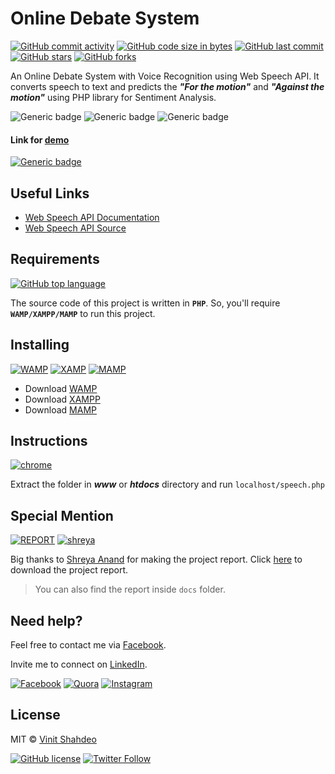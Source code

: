 # Online Debate System

[![GitHub commit activity](https://img.shields.io/github/commit-activity/y/vinitshahdeo/online-debate-system.svg?logo=github&style=social)](https://github.com/vinitshahdeo/) [![GitHub code size in bytes](https://img.shields.io/github/languages/code-size/vinitshahdeo/online-debate-system.svg?logo=github&style=social)](https://github.com/vinitshahdeo/) [![GitHub last commit](https://img.shields.io/github/last-commit/vinitshahdeo/online-debate-system.svg?style=social&logo=git)](https://github.com/vinitshahdeo/) [![GitHub stars](https://img.shields.io/github/stars/vinitshahdeo/online-debate-system.svg?style=social)](https://github.com/vinitshahdeo/online-debate-system/stargazers) [![GitHub forks](https://img.shields.io/github/forks/vinitshahdeo/online-debate-system.svg?style=social&logo=git)](https://github.com/vinitshahdeo/online-debate-system/network)

An Online Debate System with Voice Recognition using Web Speech API. It converts speech to text and predicts the ***"For the motion"*** and ***"Against the motion"*** using PHP library for Sentiment Analysis.

![Generic badge](https://img.shields.io/badge/debate-system-orange.svg) 
![Generic badge](https://img.shields.io/badge/speech-api-yellowgreen.svg)
![Generic badge](https://img.shields.io/badge/sentiment-analysis-ff69b4.svg) 

#### Link for [demo](https://vinitshahdeo.github.io/online-debate-system/speech.html) 
[![Generic badge](https://img.shields.io/badge/view-demo-teal.svg)](https://vinitshahdeo.github.io/online-debate-system/speech.html)

## Useful Links

- [Web Speech API Documentation](https://w3c.github.io/speech-api/speechapi.html)
- [Web Speech API Source](https://github.com/w3c/speech-api)

## Requirements

[![GitHub top language](https://img.shields.io/github/languages/top/vinitshahdeo/online-debate-system.svg?logo=php&style=social)](https://github.com/vinitshahdeo/)

The source code of this project is written in **`PHP`**. So, you'll require **`WAMP/XAMPP/MAMP`** to run this project.

## Installing

[![WAMP](https://img.shields.io/badge/wamp-server-red.svg)](http://www.wampserver.com/en/) [![XAMP](https://img.shields.io/badge/xampp-server-blue.svg)](https://www.apachefriends.org/download.html) [![MAMP](https://img.shields.io/badge/mamp-server-lightgrey.svg)](https://www.mamp.info/en/)

- Download [WAMP](http://www.wampserver.com/en/)
- Download [XAMPP](https://www.apachefriends.org/download.html)
- Download [MAMP](https://www.mamp.info/en/)

## Instructions

[![chrome](https://img.shields.io/badge/Open-localhost/speech.php-lightgrey.svg?logo=google-chrome&style=popout&logoColor=red)](https://www.facebook.com/vinit.shahdeo)

Extract the folder in ***www*** or ***htdocs*** directory and run `localhost/speech.php`

## Special Mention

[![REPORT](https://img.shields.io/badge/download-Project%20Report-blue.svg?logo=microsoft-word&style=social)](https://github.com/vinitshahdeo/online-debate-system/raw/master/docs/AI%20Review-2.pdf) [![shreya](https://img.shields.io/badge/@ShreyaAnand-follow.svg?logo=github&style=social)](https://github.com/ShreyaAnand)

Big thanks to [Shreya Anand](https://github.com/ShreyaAnand) for making the project report. Click [here](https://github.com/vinitshahdeo/online-debate-system/raw/master/docs/AI%20Review-2.pdf) to download the project report. 

> You can also find the report inside `docs` folder.

## Need help?

Feel free to contact me via [Facebook](https://www.facebook.com/vinit.shahdeo).

Invite me to connect on [LinkedIn](https://www.linkedin.com/in/vinitshahdeo/).

[![Facebook](https://img.shields.io/badge/Facebook-add-blue.svg?logo=facebook)](https://www.facebook.com/vinit.shahdeo) [![Quora](https://img.shields.io/badge/Quora-ask-red.svg?logo=quora)](https://www.quora.com/profile/Vinit-Shahdeo-1) [![Instagram](https://img.shields.io/badge/Instagram-follow-yellow.svg?logo=instagram&logoColor=white)](https://www.instagram.com/vinitshahdeo/)

## License

MIT &copy; [Vinit Shahdeo](https://github.com/vinitshahdeo/online-debate-system/blob/master/LICENSE)

[![GitHub license](https://img.shields.io/github/license/vinitshahdeo/online-debate-system.svg?style=social&logo=github)](https://github.com/vinitshahdeo/online-debate-system/blob/master/LICENSE) [![Twitter Follow](https://img.shields.io/twitter/follow/Vinit_Shahdeo.svg?style=social)](https://twitter.com/Vinit_Shahdeo)
